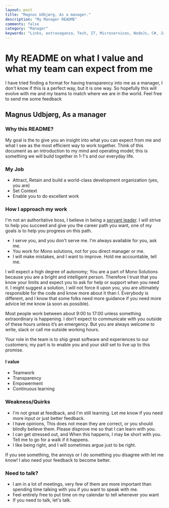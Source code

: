 ```yaml
---
layout: post
title: "Magnus Udbjørg, As a manager."
description: "My Manager README"
comments: false
category: "Manager"
keywords: "Links, extravaganza, Tech, IT, Microservices, NodeJs, C#, Javascript, Solution architecture"
---
```

# My README on what I value and what my team can expect from me #
I have tried finding a format for having transparency into me as a manager, I don't know if this is a perfect way, but it is one way. So hopefully this will evolve with me and my teams to match where we are in the world. Feel free to send me some feedback

## Magnus Udbjørg, As a manager ##

### Why this README? ###

My goal is the to give you an insight into what you can expect from me and what I see as the most efficient way to work together.  Think of this document as an introduction to my mind and operating model; this is something we will build together in 1-1's and our everyday life.

### My Job ###

* Attract, Retain and build a world-class development organization (yes, you are)
* Set Context
* Enable you to do excellent work

### How I approach my work ###

I'm not an authoritative boss, I believe in being a [servant leader](https://www.greenleaf.org/what-is-servant-leadership/). I will strive to help you succeed and give you the career path you want, one of my goals is to help you progress on this path.

* I serve you, and you don't serve me. I'm always available for you, ask me.
* You work for Mono solutions, not for you direct manager or me.
* I will make mistakes, and I want to improve. Hold me accountable, tell me.

I will expect a high degree of autonomy; You are a part of Mono Solutions because you are a bright and intelligent person. Therefore I trust that you know your limits and expect you to ask for help or support when you need it. I might suggest a solution, I will not force it upon you, you are ultimately responsible for the code and know more about it than I. Everybody is different, and I know that some folks need more guidance if you need more advice let me know (a soon as possible).

Most people work between about 9:00 to 17:00 unless something extraordinary is happening. I don’t expect to communicate with you outside of these hours unless it’s an emergency. But you are always welcome to write, slack or call me outside working hours.

Your role in the team is to ship great software and experiences to our customers; my part is to enable you and your skill set to live up to this promise.

#### I value ####

* Teamwork
* Transparency
* Empowerment
* Continuous learning

### Weakness/Quirks ###

* I'm not great at feedback, and I'm still learning. Let me know if you need more input or just better feedback.
* I have opinions, This does not mean they are correct, or you should blindly believe them. Please disprove me so that I can learn with you.
* I can get stressed out, and When this happens, I may be short with you. Tell me to go for a walk if it happens.
* I like being right, and I will sometimes argue just to be right.

If you see something, the annoys or I do something you disagree with let me know! I also need your feedback to become better.

### Need to talk? ###

* I am in a lot of meetings, very few of them are more important than spending time talking with you if you want to speak with me.
* Feel entirely free to put time on my calendar to tell whenever you want
* If you need to talk, let's talk.
